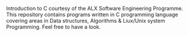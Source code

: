 Introduction to C courtesy of the ALX Software Engineering Programme.
This repository contains programs written in C programming language covering areas in Data structures, Algorithms & Liux/Unix system Programming.
Feel free to have a look.
  
